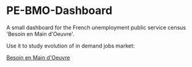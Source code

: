 # PE-BMO-Dashboard

A small dashboard for the French unemployment public service census 'Besoin en Main d'Oeuvre'.

Use it to study evolution of in demand jobs market:


[Besoin en Main d'Oeuvre](https://cbohnert67-pe-bmo-dashboard-bmo-app-yaa43k.streamlit.app/)
